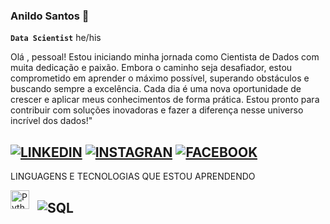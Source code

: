 ### Anildo Santos 👋
**`Data Scientist`**  he/his

Olá , pessoal! Estou iniciando minha jornada como Cientista de Dados com muita dedicação e paixão. Embora o caminho seja desafiador, estou comprometido em aprender o máximo possível, superando obstáculos e buscando sempre a excelência. Cada dia é uma nova oportunidade de crescer e aplicar meus conhecimentos de forma prática. Estou pronto para contribuir com soluções inovadoras e fazer a diferença nesse universo incrível dos dados!"

[![LINKEDIN](https://img.shields.io/badge/LinkedIn-0077B5?style=for-the-badge&logo=linkedin&logoColor=white)](https://www.linkedin.com/in/anildo-santos-158271216/)
[![INSTAGRAN](https://img.shields.io/badge/Instagram-E4405F?style=for-the-badge&logo=instagram&logoColor=white)](https://www.instagram.com/dantizin/?hl=pt-br)
[![FACEBOOK](https://img.shields.io/badge/Facebook-1877F2?style=for-the-badge&logo=facebook&logoColor=white)](https://www.facebook.com/anildo.santos.52?locale=pt_BR)
---
LINGUAGENS E TECNOLOGIAS QUE ESTOU APRENDENDO

<img 
    align="left" 
    alt="Python" 
    title="Python"
    width="30px" 
    style="padding-right: 10px;" 
    src="https://cdn.jsdelivr.net/gh/devicons/devicon@latest/icons/python/python-original.svg"
     />
     
<img 
    align="left" 
    width="30px" 
    style="padding-right: 10px;"
    />
 ![SQL](https://img.shields.io/badge/-SQL-ECDB00?style=for-the-badge&logo=sql&labelColor=000000)&nbsp;
---


   



 

